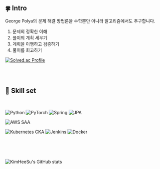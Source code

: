 <div> 

## 🍀 Intro
George Polya의 문제 해결 방법론을 수학뿐만 아니라 알고리즘에서도 추구합니다.
1. 문제의 정확한 이해
2. 풀이의 계획 세우기
3. 계획을 이행하고 검증하기
4. 풀이를 회고하기

[![Solved.ac Profile](http://mazassumnida.wtf/api/v2/generate_badge?boj=tollea1234)](https://solved.ac/tollea1234/)

 <br/>
 <br/>
  
## 🔧 Skill set
  
 <br/>

![Python](https://img.shields.io/badge/Python-3776AB?style=for-the-badge&logo=python&logoColor=white)
![PyTorch](https://img.shields.io/badge/PyTorch-EE4C2C?style=for-the-badge&logo=pytorch&logoColor=white)
![Spring](https://img.shields.io/badge/Spring-6DB33F?style=for-the-badge&logo=spring&logoColor=white)
![JPA](https://img.shields.io/badge/JPA-59666C?style=for-the-badge&logo=Hibernate&logoColor=white)

![AWS SAA](https://img.shields.io/badge/AWS-%23FF9900.svg?style=for-the-badge&logo=amazon-aws&logoColor=white)


![Kubernetes CKA](https://img.shields.io/badge/Kubernetes-CKA-326CE5?style=for-the-badge&logo=kubernetes&logoColor=white)
![Jenkins](https://img.shields.io/badge/Jenkins-D24939?style=for-the-badge&logo=jenkins&logoColor=white)
![Docker](https://img.shields.io/badge/Docker-2496ED?style=for-the-badge&logo=docker&logoColor=white)




   <br/>
   <br/>
 

 
  <br/>
  
  ![KimHeeSu's GitHub stats](https://github-readme-stats.vercel.app/api?username=George-Polya&show_icons=true&theme=radical)
</div>
